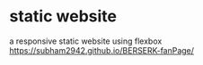 # static website
a responsive static website using flexbox 
https://subham2942.github.io/BERSERK-fanPage/
